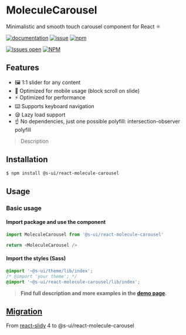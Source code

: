 # MoleculeCarousel

Minimalistic and smooth touch carousel component for React ⚛️

[![documentation](https://img.shields.io/badge/read%20the%20doc-black?logo=readthedocs)](https://sui-components.vercel.app/workbench/molecule/carousel/)
[![issue](https://img.shields.io/badge/report%20a%20bug-black?logo=openbugbounty&logoColor=red)](https://github.com/SUI-Components/sui-components/issues/new?&projects=4&template=bug-report.yml&assignees=&template=report-a-bug.yml&title=🪲+&labels=bug,component,molecule,carousel)
[![npm](https://img.shields.io/npm/dt/%40s-ui/react-molecule-carousel?logo=npm&labelColor=black)](https://www.npmjs.com/package/@s-ui/react-molecule-carousel)

[![Issues open](https://img.shields.io/github/issues-search/SUI-Components/sui-components?query=is%3Aopen%20label%3Acomponent%20label%3Acarousel&logo=openbugbounty&logoColor=red&label=issues%20open&color=red)](https://github.com/SUI-Components/sui-components/issues?q=is%3Aopen+label%3Acomponent+label%3Acarousel)
[![NPM](https://img.shields.io/npm/l/%40s-ui%2Freact-molecule-carousel)](https://github.com/SUI-Components/sui-components/blob/main/components/molecule/carousel/LICENSE.md)

## Features

- 🖼️ 1:1 slider for any content
- 📱 Optimized for mobile usage (block scroll on slide)
- ⚡ Optimized for performance
- ⌨️ Supports keyboard navigation
- 😪 Lazy load support
- ☝️ No dependencies, just one possible polyfill: intersection-observer polyfill

> Description

<!-- ![](./assets/preview.png) -->

## Installation

```sh
$ npm install @s-ui/react-molecule-carousel
```

## Usage

### Basic usage

#### Import package and use the component

```js
import MoleculeCarousel from '@s-ui/react-molecule-carousel'

return <MoleculeCarousel />
```

#### Import the styles (Sass)

```css
@import '~@s-ui/theme/lib/index';
/* @import 'your theme'; */
@import '~@s-ui/react-molecule-carousel/lib/index';
```

> **Find full description and more examples in the [demo page](#).**

## [Migration](<MIGRATION.md>)

From [react-slidy](https://github.com/midudev/react-slidy) 4 to @s-ui/react-molecule-carousel